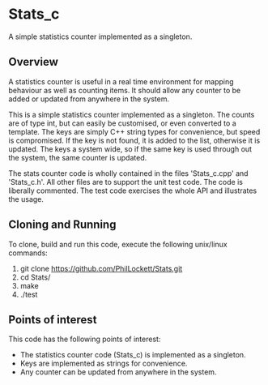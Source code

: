 # Stats_c

A simple statistics counter implemented as a singleton.

## Overview

A statistics counter is useful in a real time environment for mapping 
behaviour as well as counting items. It should allow any counter to be added 
or updated from anywhere in the system.

This is a simple statistics counter implemented as a singleton. The counts are 
of type int, but can easily be customised, or even converted to a template. 
The keys are simply C++ string types for convenience, but speed is 
compromised. If the key is not found, it is added to the list, otherwise it 
is updated. The keys a system wide, so if the same key is used through out the 
system, the same counter is updated.

The stats counter code is wholly contained in the files 'Stats_c.cpp' and 
'Stats_c.h'. All other files are to support the unit test code. The code is 
liberally commented. The test code exercises the whole API and illustrates 
the usage.

## Cloning and Running

To clone, build and run this code, execute the following unix/linux commands:

  1. git clone https://github.com/PhilLockett/Stats.git
  2. cd Stats/
  3. make
  4. ./test

## Points of interest

This code has the following points of interest:

  * The statistics counter code (Stats_c) is implemented as a singleton.
  * Keys are implemented as strings for convenience.
  * Any counter can be updated from anywhere in the system.
